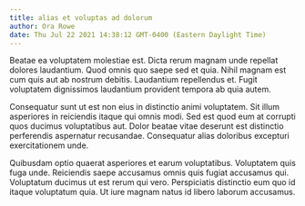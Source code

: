 ```yaml
---
title: alias et voluptas ad dolorum
author: Ora Rowe
date: Thu Jul 22 2021 14:38:12 GMT-0400 (Eastern Daylight Time)
---
```

Beatae ea voluptatem molestiae est. Dicta rerum magnam unde repellat dolores laudantium. Quod omnis quo saepe sed et quia. Nihil magnam est cum quis aut ab nostrum debitis. Laudantium repellendus et. Fugit voluptatem dignissimos laudantium provident tempora ab quia autem.

 Consequatur sunt ut est non eius in distinctio animi voluptatem. Sit illum asperiores in reiciendis itaque qui omnis modi. Sed est quod eum at corrupti quos ducimus voluptatibus aut. Dolor beatae vitae deserunt est distinctio perferendis aspernatur recusandae. Consequatur alias doloribus excepturi exercitationem unde.

 Quibusdam optio quaerat asperiores et earum voluptatibus. Voluptatem quis fuga unde. Reiciendis saepe accusamus omnis quis fugiat accusamus qui. Voluptatum ducimus ut est rerum qui vero. Perspiciatis distinctio eum quo id itaque voluptatum quia. Ut iure magnam natus id libero laborum accusamus.